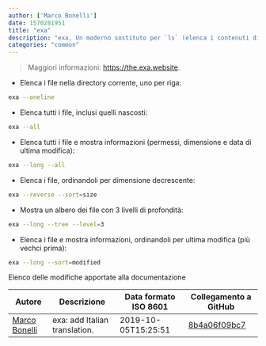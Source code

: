 ```yaml
---
author: ['Marco Bonelli']
date: 1570281951
title: "exa"
description: "exa, Un moderno sostituto per `ls` (elenca i contenuti di una directory)."
categories: "common"
---
```

> Maggiori informazioni: <https://the.exa.website>.

- Elenca i file nella directory corrente, uno per riga:

```bash
exa --oneline
```

- Elenca tutti i file, inclusi quelli nascosti:

```bash
exa --all
```

- Elenca tutti i file e mostra informazioni (permessi, dimensione e data di ultima modifica):

```bash
exa --long --all
```

- Elenca i file, ordinandoli per dimensione decrescente:

```bash
exa --reverse --sort=size
```

- Mostra un albero dei file con 3 livelli di profondità:

```bash
exa --long --tree --level=3
```

- Elenca i file e mostra informazioni, ordinandoli per ultima modifica (più vechci prima):

```bash
exa --long --sort=modified
```
Elenco delle modifiche apportate alla documentazione


Autore | Descrizione | Data formato ISO 8601 | Collegamento a GitHub
------|-----|-----|-----
[Marco Bonelli](mailto:marco@mebeim.net) | exa: add Italian translation. | 2019-10-05T15:25:51 | [8b4a06f09bc7](https://github.com/tldr-pages/tldr/commit/8b4a06f09bc734b7a662318ec9f4363856204366)

